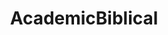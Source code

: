 ---
title: AcademicBiblical
crosslinks:
- AskHistorians
- Christianity
- DebateReligion
- badhistory
- Judaism
- DebateAChristian
- theology
- TheImperialCult
- Christian
- religion
- askTheology
- gatekeeping
- MassdropBot
- OpenChristian
- islam
- JordanPeterson
- autotldr
- youtubefactsbot
- Theologia
- IslamicStudies
---
